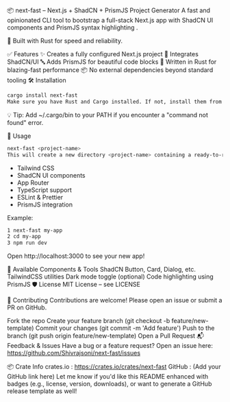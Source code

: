 📦 next-fast – Next.js + ShadCN + PrismJS Project Generator
A fast and opinionated CLI tool to bootstrap a full-stack Next.js app with ShadCN UI components and PrismJS syntax highlighting .

🚀 Built with Rust for speed and reliability.

✅ Features
✨ Creates a fully configured Next.js project
🎨 Integrates ShadCN/UI
🔤 Adds PrismJS for beautiful code blocks
🚀 Written in Rust for blazing-fast performance
📦 No external dependencies beyond standard tooling
🛠️ Installation

```bash
cargo install next-fast
Make sure you have Rust and Cargo installed. If not, install them from rust-lang.org .
```

💡 Tip: Add ~/.cargo/bin to your PATH if you encounter a "command not found" error.

🧪 Usage

```bash
next-fast <project-name>
This will create a new directory <project-name> containing a ready-to-run Next.js application with the following already set up:
```

- Tailwind CSS
- ShadCN UI components
- App Router
- TypeScript support
- ESLint & Prettier
- PrismJS integration

Example:

```bash
1 next-fast my-app
2 cd my-app
3 npm run dev
```

Open http://localhost:3000 to see your new app!

🧩 Available Components & Tools
ShadCN Button, Card, Dialog, etc.
TailwindCSS utilities
Dark mode toggle (optional)
Code highlighting using PrismJS
🛡️ License
MIT License – see LICENSE

🙌 Contributing
Contributions are welcome! Please open an issue or submit a PR on GitHub.

Fork the repo
Create your feature branch (git checkout -b feature/new-template)
Commit your changes (git commit -m 'Add feature')
Push to the branch (git push origin feature/new-template)
Open a Pull Request
📬 Feedback & Issues
Have a bug or a feature request? Open an issue here:
https://github.com/Shivrajsoni/next-fast/issues

📦 Crate Info
crates.io : https://crates.io/crates/next-fast
GitHub : (Add your GitHub link here)
Let me know if you'd like this README enhanced with badges (e.g., license, version, downloads), or want to generate a GitHub release template as well!
